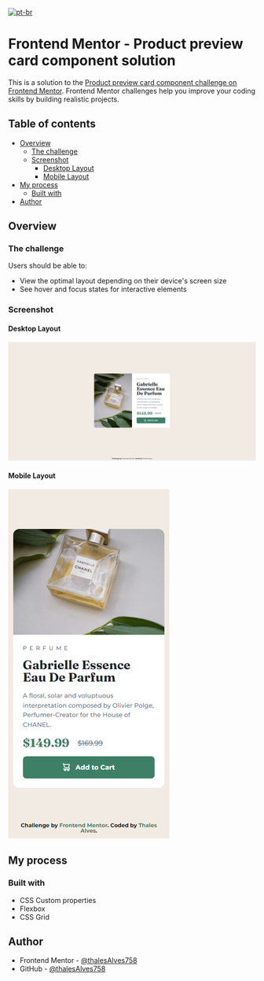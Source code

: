 [![pt-br](https://img.shields.io/badge/lang-pt--br-green)](https://github.com/thalesAlves758/blob/master/README.md)

# Frontend Mentor - Product preview card component solution

This is a solution to the [Product preview card component challenge on Frontend Mentor](https://www.frontendmentor.io/challenges/product-preview-card-component-GO7UmttRfa). Frontend Mentor challenges help you improve your coding skills by building realistic projects. 

## Table of contents

- [Overview](#overview)
  - [The challenge](#the-challenge)
  - [Screenshot](#screenshot)
    - [Desktop Layout](#desktop-layout)
    - [Mobile Layout](#mobile-layout)
- [My process](#my-process)
  - [Built with](#built-with)
- [Author](#author)

## Overview

### The challenge

Users should be able to:

- View the optimal layout depending on their device's screen size
- See hover and focus states for interactive elements

### Screenshot

#### Desktop Layout

![](./docs/images/desktop-screenshot.png)

#### Mobile Layout

![](./docs/images/mobile-screenshot.png)

## My process

### Built with

- CSS Custom properties
- Flexbox
- CSS Grid

## Author

- Frontend Mentor - [@thalesAlves758](https://www.frontendmentor.io/profile/thalesAlves758)
- GitHub - [@thalesAlves758](https://github.com/thalesAlves758)
